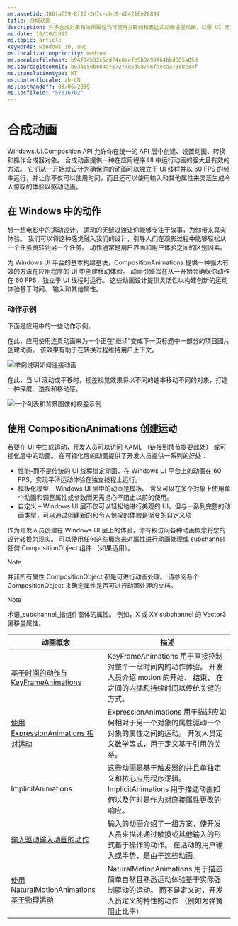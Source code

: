 ```yaml
---
ms.assetid: 386faf59-8f22-2e7c-abc9-d04216e78894
title: 合成动画
description: 许多合成对象和效果属性均可使用关键帧和表达式动画设置动画，以便 UI 元素的属性可以随时间变化或基于计算发生变化。
ms.date: 10/10/2017
ms.topic: article
keywords: windows 10, uwp
ms.localizationpriority: medium
ms.openlocfilehash: b94f14b32c5dd74e0aefb9b9a99f64bbd905a05d
ms.sourcegitcommit: b034650b684a767274d5d88746faeea373c8e34f
ms.translationtype: MT
ms.contentlocale: zh-CN
ms.lasthandoff: 03/06/2019
ms.locfileid: "57616702"
---
```

# <a name="composition-animations"></a>合成动画

Windows.UI.Composition API 允许你在统一的 API 层中创建、设置动画、转换和操作合成器对象。 合成动画提供一种在应用程序 UI 中运行动画的强大且有效的方法。 它们从一开始就设计为确保你的动画可以独立于 UI 线程并以 60 FPS 的频率运行，并让你不仅可以使用时间，而且还可以使用输入和其他属性来灵活生成令人惊叹的体验以驱动动画。

## <a name="motion-in-windows"></a>在 Windows 中的动作

想一想电影中的运动设计。 运动的无缝过渡让你能够专注于故事，为你带来真实体验。 我们可以将这种感觉融入我们的设计，引导人们在观影过程中能够轻松从一个任务跳转到另一个任务。 动作通常是用户界面和用户体验之间的区别因素。

为 Windows UI 平台的基本构建基块，CompositionAnimations 提供一种强大有效的方法在应用程序的 UI 中创建移动体验。 动画引擎旨在从一开始会确保你动作在 60 FPS，独立于 UI 线程时运行。 这些动画设计提供灵活性以构建创新的运动体验基于时间、 输入和其他属性。

### <a name="examples-of-motion"></a>动作示例

下面是应用中的一些动作示例。

在此，应用使用连贯动画来为一个正在“继续”变成下一页标题中一部分的项目图片创建动画。 该效果有助于在转换过程维持用户上下文。

![举例说明如何连接动画](images/animation/connected-animation-example.gif)

在此，当 UI 滚动或平移时，视差视觉效果将以不同的速率移动不同的对象，打造一种深度、透视和移动感。

![一个列表和背景图像的视差示例](images/animation/parallax-example.gif)

## <a name="using-compositionanimations-to-create-motion"></a>使用 CompositionAnimations 创建运动

若要在 UI 中生成运动，开发人员可以访问 XAML （链接到情节提要此处） 或可视化层中的动画。 在可视化层的动画提供了开发人员提供一系列的好处：

- 性能-而不是传统的 UI 线程绑定动画，在 Windows UI 平台上的动画在 60 FPS，实现平滑运动体验在独立线程上运行。
- 模板化模型 – Windows UI 层中的动画是模板、 含义可以在多个对象上使用单个动画和调整属性或参数而无需担心不阻止以前的使用。
- 自定义 – Windows UI 层不仅可以轻松地进行美观的 UI，但与一系列完整的动画类型，可以通过创建新的和令人惊叹的体验是渐变的自定义项

作为开发人员创建在 Windows UI 层上的体验，你有权访问各种动画概念将您的设计转换为现实。 可以使用任何这些概念来对属性进行动画处理或 subchannel 任何 CompositionObject 组件 （如果适用）。

> [!NOTE]
> 并非所有属性 CompositionObject 都是可进行动画处理。 请参阅各个 CompositionObject 来确定属性是否可进行动画处理的文档。

> [!NOTE]
> 术语_subchannel_指组件窗体的属性。 例如，X 或 XY subchannel 的 Vector3 偏移量属性。

| 动画概念 | 描述 |
| ----------------- | ----------- |
| [基于时间的动作与 KeyFrameAnimations](time-animations.md)  | KeyFrameAnimations 用于直接控制对整个一段时间内的动作体验。 开发人员介绍 motion 的开始、 结束、 在之间的内插和持续时间以传统关键的方式。 |
| [使用 ExpressionAnimations 相对运动](relation-animations.md)  | ExpressionAnimations 用于描述应如何相对于另一个对象的属性驱动一个对象的属性之间的运动。 开发人员定义数学等式，用于定义基于引用的关系。 |
| ImplicitAnimations | 这些动画是基于触发器的并且单独定义和核心应用程序逻辑。 ImplicitAnimations 用于描述动画如何以及何时是作为对直接属性更改的响应。 |
| [输入驱动输入动画的动作](input-driven-animations.md)  | 输入的动画介绍了一组方案，使开发人员来描述通过触摸或其他输入的形式基于操作的动作。 在活动的用户输入或手势，是由于这些动画。 |
| [使用 NaturalMotionAnimations 基于物理运动](natural-animations.md)  | NaturalMotionAnimations 用于描述简单自然且熟悉运动体验基于实际强制驱动的运动。 而不是定义时，开发人员定义的特性的动作 （例如为弹簧阻止比率） |